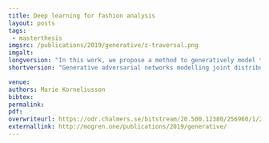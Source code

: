 ```yaml
---
title: Deep learning for fashion analysis
layout: posts
tags:
 - masterthesis
imgsrc: /publications/2019/generative/z-traversal.png
imgalt: 
longversion: "In this work, we propose a method to generatively model the joint distribution of images and corresponding semantic segmentation maps using generative adversarial networks. We extend the Style-GAN architecture by iteratively growing the network during training, to add new output channels that model the semantic segmentation maps. We train the proposed method on a large dataset of fashion images and our experimental evaluation shows that the model produces samples that are coherent and plausible with semantic segmentation maps that closely match the semantics in the image."
shortversion: "Generative adversarial networks modelling joint distribution over images and segmentation masks. Applied to fashion data."

venue: 
authors: Marie Korneliusson 
bibtex: 
permalink:
pdf: 
overwriteurl: https://odr.chalmers.se/bitstream/20.500.12380/256960/1/256960.pdf
externallink: http://mogren.one/publications/2019/generative/
---
```


